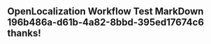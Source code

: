 <properties
ms.topic="hero-topic"
ms.test1="hero-topic"
ms.test2="test"/>

## OpenLocalization Workflow Test MarkDown 196b486a-d61b-4a82-8bbd-395ed17674c6 thanks!

